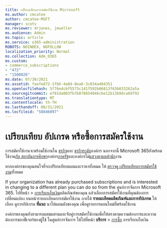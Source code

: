 ```yaml
---
title: เปรียบเทียบการสมัครใช้งาน Microsoft
ms.author: cmcatee
author: cmcatee-MSFT
manager: scotv
ms.reviewer: drjones, jmueller
ms.audience: Admin
ms.topic: article
ms.service: o365-administration
ROBOTS: NOINDEX, NOFOLLOW
localization_priority: Normal
ms.collection: Adm_O365
ms.custom:
- commerce_subscriptions
- "472"
- "1500026"
ms.date: 07/30/2021
ms.assetid: faefe872-1fb6-4a0d-8ea6-3c034a484351
ms.openlocfilehash: 5f76edcbf5573c141f592b06813f63b033262a5a
ms.sourcegitcommit: e781da003fb7b878854846cbe12b13b9dca8df92
ms.translationtype: MT
ms.contentlocale: th-TH
ms.lasthandoff: 08/31/2021
ms.locfileid: "58846097"
---
```

# <a name="compare-upgrade-or-purchase-subscriptions"></a>เปรียบเทียบ อัปเกรด หรือซื้อการสมัครใช้งาน
  
การสมัครใช้งานจะพร้อมใช้งานใน [ธุรกิจ](https://www.microsoft.com/microsoft-365/business/compare-all-microsoft-365-business-products?tab=2&rtc=1)และ [ธุรกิจระดับ](https://www.microsoft.com/microsoft-365/enterprise/compare-office-365-plans?rtc=1)องค์กร นอกจากนี้ Microsoft 365ยังพร้อมใช้งาน[กับ สถาบันการศึกษา](https://www.microsoft.com/microsoft-365/academic/compare-office-365-education-plans?rtc=1&activetab=tab%3aprimaryr1)องค์กร[ภาครัฐ](https://www.microsoft.com/microsoft-365/government/compare-office-365-government-plans?rtc=1)และองค์กรไม่[แสวงหาผลส่านัก](https://www.microsoft.com/microsoft-365/nonprofit/office-365-nonprofit-plans-and-pricing?&rtc=1&activetab=tab%3aprimaryr1)งาน
  
หากองค์กรของคุณสนใจที่จะเปรียบเทียบแผนและราคาทั้งหมด ให้ [ตรวจดู เปรียบเทียบการสมัครใช้งาน](https://www.microsoft.com/microsoft-365/enterprise/compare-office-365-plans?rtc=1)ทั้งหมด
  
If your organization has already purchased subscriptions and is interested in changing to a different plan you can do so from the ศูนย์การจัดการ Microsoft 365. ไปที่หน้า \> [การเรียกเก็บเงิน](https://go.microsoft.com/fwlink/p/?linkid=842054)ผลิตภัณฑ์ของคุณ แล้วเลือกการสมัครใช้งานที่คุณต้องการเปลี่ยนแปลง บนหน้ารายละเอียดการสมัครใช้งาน ภายใต้ **รายละเอียดผลิตภัณฑ์และการอัปเกรด** ให้เลือก ดูการอัปเกรด **ที่แนะ** นาให้แผนผังของคุณ เพื่อดูรายการแผนใหม่ที่พร้อมใช้งาน
  
องค์กรของคุณยังสามารถผสมผสานและจับคู่การสมัครใช้งานเพื่อให้ตรงตามความต้องการและความต้องการของฟีเจอร์ของผู้ใช้ ในศูนย์การจัดการ ให้ไปที่หน้า **บริการ** \> [การซื้อ](https://go.microsoft.com/fwlink/p/?linkid=868433) การเรียกเก็บเงิน 